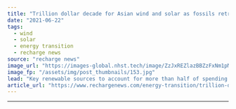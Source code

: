 ```yaml
---
title: "Trillion dollar decade for Asian wind and solar as fossils retreat -  WoodMac"
date: "2021-06-22"
tags: 
  - wind
  - solar
  - energy transition
  - recharge news
source: "recharge news"
image_url: "https://images-global.nhst.tech/image/ZzJxREZlazBBZzFxNm1pMkxza2NUd1Vja2FvQ1hTU3dlcVZadmlGSm9BMD0=/nhst/binary/5238d3327d8d2ce09bd22cb963fb6453"
image_fp: "/assets/img/post_thumbnails/153.jpg"
lead: "Key renewable sources to account for more than half of spending on new power plant in region, says research group"
article_url: "https://www.rechargenews.com/energy-transition/trillion-dollar-decade-for-asian-wind-and-solar-as-fossils-retreat-woodmac/2-1-1028663"
---
```


---
